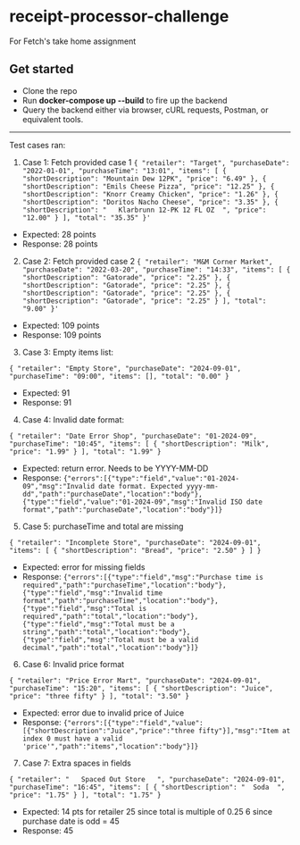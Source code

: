 # receipt-processor-challenge
For Fetch's take home assignment

## Get started
* Clone the repo
* Run **docker-compose up --build** to fire up the backend
* Query the backend either via browser, cURL requests, Postman, or equivalent tools.

---
Test cases ran:

1. Case 1: Fetch provided case 1
`{
      "retailer": "Target",
      "purchaseDate": "2022-01-01",
      "purchaseTime": "13:01",
      "items": [
        {
          "shortDescription": "Mountain Dew 12PK",
          "price": "6.49"
        },
        {
          "shortDescription": "Emils Cheese Pizza",
          "price": "12.25"
        },
        {
          "shortDescription": "Knorr Creamy Chicken",
          "price": "1.26"
        },
        {
          "shortDescription": "Doritos Nacho Cheese",
          "price": "3.35"
        },
        {
          "shortDescription": "   Klarbrunn 12-PK 12 FL OZ  ",
          "price": "12.00"
        }
      ],
      "total": "35.35"
}'`
   
- Expected: 28 points
- Response: 28 points

2. Case 2: Fetch provided case 2
`{
      "retailer": "M&M Corner Market",
      "purchaseDate": "2022-03-20",
      "purchaseTime": "14:33",
      "items": [
        {
          "shortDescription": "Gatorade",
          "price": "2.25"
        },
        {
          "shortDescription": "Gatorade",
          "price": "2.25"
        },
        {
          "shortDescription": "Gatorade",
          "price": "2.25"
        },
        {
          "shortDescription": "Gatorade",
          "price": "2.25"
        }
      ],
      "total": "9.00"
}'`
   
- Expected: 109 points
- Response: 109 points

3. Case 3: Empty items list:

`{
      "retailer": "Empty Store",
      "purchaseDate": "2024-09-01",
      "purchaseTime": "09:00",
      "items": [],
      "total": "0.00"
}`
         
- Expected: 91
- Response: 91

4. Case 4: Invalid date format:

`{
      "retailer": "Date Error Shop",
      "purchaseDate": "01-2024-09",
      "purchaseTime": "10:45",
      "items": [
        {
          "shortDescription": "Milk",
          "price": "1.99"
        }
      ],
      "total": "1.99"
}`
         
- Expected: return error. Needs to be YYYY-MM-DD
- Response: 
`{"errors":[{"type":"field","value":"01-2024-09","msg":"Invalid date format. Expected yyyy-mm-dd","path":"purchaseDate","location":"body"},{"type":"field","value":"01-2024-09","msg":"Invalid ISO date format","path":"purchaseDate","location":"body"}]}`

5. Case 5: purchaseTime and total are missing

`{
      "retailer": "Incomplete Store",
      "purchaseDate": "2024-09-01",
      "items": [
        {
          "shortDescription": "Bread",
          "price": "2.50"
        }
      ]
}`

- Expected: error for missing fields
- Response: `{"errors":[{"type":"field","msg":"Purchase time is required","path":"purchaseTime","location":"body"},{"type":"field","msg":"Invalid time format","path":"purchaseTime","location":"body"},{"type":"field","msg":"Total is required","path":"total","location":"body"},{"type":"field","msg":"Total must be a string","path":"total","location":"body"},{"type":"field","msg":"Total must be a valid decimal","path":"total","location":"body"}]}`

6. Case 6: Invalid price format

`{
      "retailer": "Price Error Mart",
      "purchaseDate": "2024-09-01",
      "purchaseTime": "15:20",
      "items": [
        {
          "shortDescription": "Juice",
          "price": "three fifty"
        }
      ],
      "total": "3.50"
}`
         
- Expected: error due to invalid price of Juice
- Response: `{"errors":[{"type":"field","value":[{"shortDescription":"Juice","price":"three fifty"}],"msg":"Item at index 0 must have a valid 'price'","path":"items","location":"body"}]}`

7. Case 7: Extra spaces in fields

`{
      "retailer": "   Spaced Out Store   ",
      "purchaseDate": "2024-09-01",
      "purchaseTime": "16:45",
      "items": [
        {
          "shortDescription": "  Soda  ",
          "price": "1.75"
        }
      ],
      "total": "1.75"
}`

- Expected: 
14 pts for retailer
25 since total is multiple of 0.25
6 since purchase date is odd
= 45
- Response: 45
